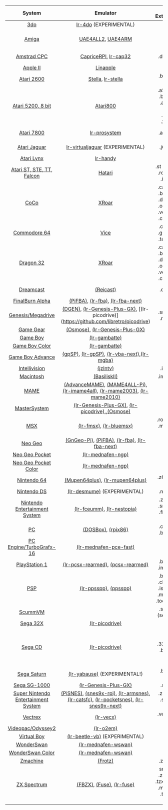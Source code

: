 |System| Emulator| Rom Extensions| BIOS | Year| Manufacturer| Image|
| :---: | :---:| :---:| :---:| :---:| :---:| :---:|
|[3do](3do)  | [lr-4do](https://github.com/libretro/4do-libretro) (EXPERIMENTAL)  | .iso | panafz10.bin |1993| Panasonic | ![3do](https://upload.wikimedia.org/wikipedia/commons/thumb/1/1c/3DO-FZ1-Console-Set.png/160px-3DO-FZ1-Console-Set.png)  
|[Amiga](Amiga)  | [UAE4ALL2](https://github.com/RetroPie/uae4all2), [UAE4ARM](https://github.com/Chips-fr/uae4arm-rpi/)  | .adf | kick13.rom, kick20.rom, kick31.rom |1985| Commodore | ![Amiga](https://upload.wikimedia.org/wikipedia/commons/thumb/c/c3/Amiga500_system.jpg/160px-Amiga500_system.jpg)  
|[Amstrad CPC](Amstrad-CPC)  | [CapriceRPI](https://github.com/KaosOverride/CapriceRPI), [lr-cap32](https://github.com/libretro/libretro-cap32.git)  | .dsk .cpc | None |1984| Amstrad | ![amstradcpc](https://upload.wikimedia.org/wikipedia/commons/thumb/9/91/Amstrad_CPC464.jpg/160px-Amstrad_CPC464.jpg)  
|[Apple II](Apple-II)  | [Linapple](http://sourceforge.net/projects/linapple/)  | .dsk | None |1977| Apple | ![Apple II](https://upload.wikimedia.org/wikipedia/commons/thumb/7/7e/Apple_II_IMG_4212.jpg/160px-Apple_II_IMG_4212.jpg)  
|[Atari 2600](Atari-2600)  | [Stella](http://stella.sourceforge.net/), [lr-stella](https://github.com/libretro/stella-libretro)  | .bin .a26 .rom | None |1977| Atari | ![Atari 2600](https://upload.wikimedia.org/wikipedia/commons/thumb/b/b9/Atari-2600-Wood-4Sw-Set.jpg/160px-Atari-2600-Wood-4Sw-Set.jpg)  
|[Atari 5200, 8 bit](Atari-800-and-5200)  | [Atari800](http://atari800.sourceforge.net/)  | .a52 .bas .bin .xex .atr .xfd .dcm .atr.gz .xfd.gz | ATARIXL.ROM, ATARIBAS.ROM, ATARIOSA.ROM, ATARIOSB.ROM, 5200.rom |1982| Atari | ![Atari 5200](https://upload.wikimedia.org/wikipedia/commons/thumb/a/a0/Atari-5200-4-Port-wController-L.jpg/160px-Atari-5200-4-Port-wController-L.jpg)  
|[Atari 7800](Atari-7800)  | [lr-prosystem](https://github.com/libretro/prosystem-libretro)  | .a78 .bin | 7800 BIOS (U).rom |1986| Atari | ![Atari 7800](https://upload.wikimedia.org/wikipedia/commons/thumb/c/cf/Atari-7800-Console-Set.png/160px-Atari-7800-Console-Set.png)  
|[Atari Jaguar](Atari-Jaguar)  | [lr-virtualjaguar](https://github.com/libretro/virtualjaguar-libretro) (EXPERIMENTAL)  | .j64 .jag | None |1993| Atari | ![Atari Jaguar](https://upload.wikimedia.org/wikipedia/commons/thumb/9/90/Atari-Jaguar-Console-Set.png/160px-Atari-Jaguar-Console-Set.png)  
|[Atari Lynx](Atari-Lynx)  | [lr-handy](https://github.com/libretro/libretro-handy)  | .lnx | None |1989| Atari | ![Atari Lynx](https://upload.wikimedia.org/wikipedia/commons/thumb/d/d6/Atari-Lynx-I-Handheld.jpg/160px-Atari-Lynx-I-Handheld.jpg)  
|[Atari ST, STE, TT, Falcon](Atari-ST-STE-TT-Falcon)  | [Hatari](http://hatari.tuxfamily.org/)  | .st .stx .img .rom .raw .ipf .ctr | None |1985| Atari | ![Atari ST](https://upload.wikimedia.org/wikipedia/commons/thumb/3/39/Atari_1040STf.jpg/160px-Atari_1040STf.jpg)  
|[CoCo](Coco)  | [XRoar](http://www.6809.org.uk/xroar/)  | .cas .wav .bas .asc .dmk .jvc .os9 .dsk .vdk .rom .ccc .sna | bas13.rom |1980| Tandy | ![CoCo](https://upload.wikimedia.org/wikipedia/commons/thumb/2/20/TRS-80_Color_Computer_1_front_right.jpg/160px-TRS-80_Color_Computer_1_front_right.jpg)  
|[Commodore 64](Commodore-64)  | [Vice](http://vice-emu.sourceforge.net/)  | .crt .d64 .g64 .t64 .tap .x64 | None |1982| Commodore | ![Commodore 64](https://upload.wikimedia.org/wikipedia/commons/thumb/8/84/C64c_system.jpg/160px-C64c_system.jpg) 
|[Dragon 32](Dragon)  | [XRoar](http://www.6809.org.uk/xroar/)  | .cas .wav .bas .asc .dmk .jvc .os9 .dsk .vdk .rom .ccc .sna | d32.rom  |1982| Dragon  | ![Dragon 32](https://upload.wikimedia.org/wikipedia/commons/thumb/3/37/Dragon_32.jpg/160px-Dragon_32.jpg)  
|[Dreamcast](Dreamcast) | [(Reicast)](https://github.com/reicast/reicast-emulator) | .cdi .gdi | dc_boot.bin, dc_flash.bin |1998| Sega | ![](https://upload.wikimedia.org/wikipedia/commons/thumb/0/07/Dreamcast-Console-Set.png/160px-Dreamcast-Console-Set.png) 
|[FinalBurn Alpha](FinalBurn-Alpha) | [(PiFBA)](https://github.com/RetroPie/pifba), [(lr-fba)](https://github.com/libretro/fba-libretro), [(lr-fba-next)](https://github.com/libretro/libretro-fba.git) | .zip | neogeo.zip |2000| - | ![](https://upload.wikimedia.org/wikipedia/commons/thumb/d/d5/Neo_Geo_full_on.png/100px-Neo_Geo_full_on.png) 
|[Genesis/Megadrive](Genesis-Megadrive) | [(DGEN)](http://dgen.sourceforge.net/), [(lr-Genesis-Plus-GX)](https://github.com/libretro/Genesis-Plus-GX), [(lr-picodrive)] (https://github.com/libretro/picodrive) | .smd .bin .md .iso | None |1988| Sega | ![](https://upload.wikimedia.org/wikipedia/commons/thumb/6/6a/Sega-Genesis-Mk2-6button.jpg/160px-Sega-Genesis-Mk2-6button.jpg) 
|[Game Gear](Game-Gear) | [(Osmose)](https://github.com/RetroPie/osmose-rpi), [(lr-Genesis-Plus-GX)](https://github.com/libretro/Genesis-Plus-GX) | .gg | None |1990| Sega | ![](https://upload.wikimedia.org/wikipedia/commons/thumb/1/18/Game-Gear-Handheld.jpg/160px-Game-Gear-Handheld.jpg) 
|[Game Boy](Game-Boy) | [(lr-gambatte)](https://github.com/libretro/gambatte-libretro) | .gb | None |1989| Nintendo | ![](https://upload.wikimedia.org/wikipedia/commons/thumb/7/7c/Game-Boy-FL.png/160px-Game-Boy-FL.png) 
|[Game Boy Color](Game-Boy-Color) | [(lr-gambatte)](https://github.com/libretro/gambatte-libretro) | .gbc | None |1998| Nintendo | ![](https://upload.wikimedia.org/wikipedia/commons/thumb/7/76/Nintendo-Game-Boy-Color-FL.jpg/160px-Nintendo-Game-Boy-Color-FL.jpg) 
|[Game Boy Advance](Game-Boy-Advance) | [(gpSP)](https://github.com/DPRCZ/gpsp), [(lr-gpSP)](https://github.com/libretro/gpsp), [(lr-vba-next)](https://github.com/libretro/vba-next),[(lr-mgba)](https://github.com/libretro/mgba) | .gba | gba_bios.bin |2001| Nintendo | ![](https://upload.wikimedia.org/wikipedia/commons/thumb/7/70/Game-Boy-Advance-Blk.jpg/160px-Game-Boy-Advance-Blk.jpg) 
|[Intellivision](Intellivision) | [(jzIntv)](http://spatula-city.org/~im14u2c/intv/) | .int .bin | exec.bin, grom.bin |1979| Mattel | ![](https://upload.wikimedia.org/wikipedia/commons/thumb/6/66/Intellivision-Console-Set.jpg/160px-Intellivision-Console-Set.jpg) 
|[Macintosh](Macintosh) | [(BasiliskII)](http://basilisk.cebix.net/) | .img .rom | mac.rom, disk.img |1984| Apple | ![](https://upload.wikimedia.org/wikipedia/commons/thumb/e/e3/Macintosh_128k_transparency.png/160px-Macintosh_128k_transparency.png) 
|[MAME](MAME) | [(AdvanceMAME)](http://advancemame.sourceforge.net/), [(MAME4ALL-Pi)](https://github.com/RetroPie/mame4all-pi), [(lr-imame4all)](https://github.com/libretro/imame4all-libretro), [(lr-mame2003)](https://github.com/libretro/mame2003-libretro), [(lr-mame2010)](https://github.com/libretro/mame2010-libretro) | .zip | neogeo.zip |1997| - | ![](https://upload.wikimedia.org/wikipedia/commons/thumb/d/d5/Neo_Geo_full_on.png/100px-Neo_Geo_full_on.png) 
|[MasterSystem](Master-System) | [(lr-Genesis-Plus-GX)](https://github.com/libretro/Genesis-Plus-GX), [(lr-picodrive)](https://github.com/libretro/picodrive),,[(Osmose)](https://github.com/RetroPie/osmose-rpi) | .sms | None |1985| Sega | ![](https://upload.wikimedia.org/wikipedia/commons/thumb/8/88/Sega-Master-System-Set.jpg/160px-Sega-Master-System-Set.jpg) 
|[MSX](MSX) | [(lr-fmsx)](https://github.com/libretro/fmsx-libretro), [(lr-bluemsx)](https://github.com/libretro/blueMSX-libretro) | .rom .mx1 .mx2 .col .dsk | See Wiki Page |1983| Microsoft | ![](https://upload.wikimedia.org/wikipedia/commons/thumb/0/0f/Talent_MSX.jpg/160px-Talent_MSX.jpg) 
|[Neo Geo](Neo-Geo) | [(GnGeo-Pi)](https://github.com/ymartel06/GnGeo-Pi), [(PiFBA)](https://github.com/RetroPie/pifba), [(lr-fba)](https://github.com/libretro/fba-libretro), [(lr-fba-next)](https://github.com/libretro/libretro-fba.git) | .zip | neogeo.zip |1990| SNK | ![](https://upload.wikimedia.org/wikipedia/commons/thumb/8/8e/Neo-Geo-AES-Console-Set.png/160px-Neo-Geo-AES-Console-Set.png) 
|[Neo Geo Pocket](Neo-Geo-Pocket) | [(lr-mednafen-ngp)](https://github.com/libretro/beetle-ngp-libretro.git) | .ngp | None |1998| SNK | ![](https://upload.wikimedia.org/wikipedia/commons/thumb/b/be/Neo-Geo-Pocket-Anthra-Left.jpg/160px-Neo-Geo-Pocket-Anthra-Left.jpg) 
|[Neo Geo Pocket Color](Neo-Geo-Pocket-Color) | [(lr-mednafen-ngp)](https://github.com/libretro/beetle-ngp-libretro.git) | .ngc | None |1999| SNK | ![](https://upload.wikimedia.org/wikipedia/commons/thumb/2/22/Neo-Geo-Pocket-Color-Blue-Left.jpg/160px-Neo-Geo-Pocket-Color-Blue-Left.jpg) 
|[Nintendo 64](Nintendo-64) | [(Mupen64plus)](https://code.google.com/p/mupen64plus/), [(lr-mupen64plus)](https://github.com/libretro/mupen64plus-libretro) | .z64 .n64 .v64 | None |1996| Nintendo | ![](https://upload.wikimedia.org/wikipedia/commons/thumb/e/e9/Nintendo-64-wController-L.jpg/160px-Nintendo-64-wController-L.jpg) 
|[Nintendo DS](Nintendo-DS) | [(lr-desmume)](https://github.com/libretro/desmume) (EXPERIMENTAL) | .nds .bin | None |2004| Nintendo | ![](https://upload.wikimedia.org/wikipedia/commons/thumb/4/42/Nintendo-DS-Fat-Blue.jpg/160px-Nintendo-DS-Fat-Blue.jpg) 
|[Nintendo Entertainment System](Nintendo-Entertainment-System) | [(lr-fceumm)](https://github.com/libretro/libretro-fceumm), [(lr-nestopia)](https://github.com/libretro/nestopia) | .zip .nes .smc .sfc .fig .swc .mgd | disksys.rom (for famicom games) |1983| Nintendo | ![](https://upload.wikimedia.org/wikipedia/commons/thumb/b/b2/NES-Console-Set.png/160px-NES-Console-Set.png) 
|[PC](PC) | [(DOSBox)](http://www.dosbox.com/), [(rpix86)](http://rpix86.patrickaalto.com/) | .com .sh .bat .exe | None |1981| IBM | ![](https://upload.wikimedia.org/wikipedia/commons/thumb/f/f1/Ibm_pc_5150.jpg/160px-Ibm_pc_5150.jpg) 
|[PC Engine/TurboGrafx-16](PC-Engine) | [(lr-mednafen-pce-fast)](https://github.com/libretro/beetle-pce-fast-libretro) | .pce | syscard3.pce |1987| NEC | ![](https://upload.wikimedia.org/wikipedia/commons/thumb/d/d0/TurboGrafx16-Console-Set.jpg/160px-TurboGrafx16-Console-Set.jpg) 
|[PlayStation 1](Playstation-1) | [(lr-pcsx-rearmed)](https://github.com/libretro/pcsx_rearmed), [(pcsx-rearmed)](https://github.com/notaz/pcsx_rearmed) | .bin .cue .img .mdf | scph1001.BIN |1994| Sony | ![](https://upload.wikimedia.org/wikipedia/commons/thumb/3/39/PSX-Console-wController.jpg/160px-PSX-Console-wController.jpg) 
|[PSP](PSP) | [(lr-ppsspp)](https://github.com/libretro/libretro-ppsspp), [(ppsspp)](https://github.com/hrydgard/ppsspp) | .bin .cue .cbn .img .iso .m3u .mdf .pbp .toc .z .znx | None |2004| Sony | ![](https://upload.wikimedia.org/wikipedia/commons/thumb/4/46/Psp-1000.jpg/160px-Psp-1000.jpg) 
|[ScummVM](ScummVM) |  | .sh .svm (see wiki) | None |2001| - | ![](http://scummvm.org/images/tentacle.png) 
|[Sega 32X](Sega-32X) | [(lr-picodrive)](https://github.com/libretro/picodrive) |  | None |1994| Sega | ![](https://upload.wikimedia.org/wikipedia/commons/thumb/a/a0/Sega-Genesis-Model2-32X.jpg/160px-Sega-Genesis-Model2-32X.jpg) 
|[Sega CD](Sega-CD) | [(lr-picodrive)](https://github.com/libretro/picodrive) | .32x .smd .bin .md | us_scd1_9210.bin, eu_mcd1_9210.bin, jp_mcd1_9112.bin, or bios_CD_U.bin, bios_CD_E.bin, bios_CD_J.bin |1991| Sega | ![](https://upload.wikimedia.org/wikipedia/commons/thumb/8/81/Sega-CD-Model2-Set.jpg/160px-Sega-CD-Model2-Set.jpg) 
|[Sega Saturn](Saturn) | [(lr-yabause)](https://github.com/libretro/yabause) (EXPERIMENTAL!) | .bin .iso .mdf | saturn_bios.bin |1994| Sega | ![](https://upload.wikimedia.org/wikipedia/commons/thumb/2/20/Sega-Saturn-Console-Set-Mk1.png/160px-Sega-Saturn-Console-Set-Mk1.png) 
|[Sega SG-1000](SG-1000) | [(lr-Genesis-Plus-GX)](https://github.com/libretro/Genesis-Plus-GX) | .sg .zip | None |1983| Sega | ![](https://upload.wikimedia.org/wikipedia/commons/thumb/7/7b/Sega-SG-1000-Console-Set.jpg/160px-Sega-SG-1000-Console-Set.jpg) 
|[Super Nintendo Entertainment System](Super-Nintendo-Entertainment-System) | [(PiSNES)](https://github.com/RetroPie/pisnes), [(snes9x-rpi)](https://github.com/RetroPie/snes9x-rpi), [(lr-armsnes)](https://github.com/rmaz/ARMSNES-libretro), [(lr-catsfc)](https://github.com/libretro/CATSFC-libretro), [(lr-pocketsnes)](https://github.com/libretro/pocketsnes-libretro), [(lr-snes9x-next)](https://github.com/libretro/snes9x-next) | .zip .smc .sfc .fig .swc | None |1990| Nintendo | ![](https://upload.wikimedia.org/wikipedia/commons/thumb/3/31/SNES-Mod1-Console-Set.jpg/160px-SNES-Mod1-Console-Set.jpg) 
|[Vectrex](Vectrex) | [(lr-vecx)](https://github.com/libretro/libretro-vecx) | .vec .gam .bin | None |1982| Milton Bradley | ![](https://upload.wikimedia.org/wikipedia/commons/thumb/7/7a/Vectrex-Console-Set.jpg/160px-Vectrex-Console-Set.jpg) 
|[Videopac/Odyssey2](VideoPac-Odyssey-2) | [(lr-o2em)](https://github.com/libretro/libretro-o2em) | .bin | o2rom.bin |1983| Philips | ![](https://upload.wikimedia.org/wikipedia/commons/thumb/2/2d/Magnavox-Odyssey-2-Console-Set.jpg/160px-Magnavox-Odyssey-2-Console-Set.jpg) 
|[Virtual Boy](Virtual-Boy) | [(lr-beetle-vb)](https://github.com/libretro/beetle-vb-libretro) (EXPERIMENTAL) | .vb | None |1995| Nintendo | ![](https://upload.wikimedia.org/wikipedia/commons/thumb/1/1d/Virtual-Boy-Set.png/160px-Virtual-Boy-Set.png) 
|[WonderSwan](WonderSwan) | [(lr-mednafen-wswan)](https://github.com/libretro/beetle-wswan-libretro) | .ws | None |1999| Bandai | ![](https://upload.wikimedia.org/wikipedia/commons/thumb/2/27/WonderSwan-Black-Left.jpg/160px-WonderSwan-Black-Left.jpg) 
|[WonderSwan Color](Wonderswan-Color) | [(lr-mednafen-wswan)](https://github.com/libretro/beetle-wswan-libretro) | .wsc | None |2000| Bandai | ![](https://upload.wikimedia.org/wikipedia/commons/thumb/0/0a/WonderSwan-Color-Blue-Left.jpg/160px-WonderSwan-Color-Blue-Left.jpg) 
|[Zmachine](Zmachine) | [(Frotz)](http://frotz.sourceforge.net/) | .z3 .DAT | None |1979| Infocom |  
|[ZX Spectrum](ZX-Spectrum) | [(FBZX)](http://www.rastersoft.com/fbzx.html), [(Fuse)](http://fuse-emulator.sourceforge.net/), [(lr-fuse)](https://github.com/libretro/fuse-libretro) | sna .szx .z80 .tap .tzx .gz .udi .mgt .img .trd .scl .dsk | None |1982| Sinclair | ![](https://upload.wikimedia.org/wikipedia/commons/thumb/3/33/ZXSpectrum48k.jpg/160px-ZXSpectrum48k.jpg) 